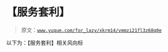 # 【服务套利】

> 原文：[`www.yuque.com/for_lazy/xkrm14/vmmzi21fl3z68q0e`](https://www.yuque.com/for_lazy/xkrm14/vmmzi21fl3z68q0e)

以下为：【服务套利】相关风向标





